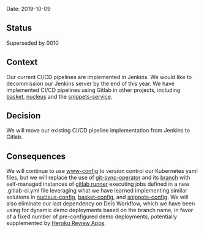 
Date: 2019-10-09

## Status

Superseded by 0010

## Context

Our current CI/CD pipelines are implemented in Jenkins. We would like to decommission our Jenkins server by the end of this year. We have implemented CI/CD pipelines using Gitlab in other projects, including [basket](https://github.com/mozmeao/basket/blob/master/.gitlab-ci.yml), [nucleus](https://github.com/mozilla/nucleus/blob/master/.gitlab-ci.yml) and the [snippets-service](https://github.com/mozmeao/snippets-service/blob/master/.gitlab-ci.yml).

## Decision

We will move our existing CI/CD pipeline implementation from Jenkins to Gitlab.

## Consequences

We will continue to use [www-config](https://github.com/mozmeao/www-config) to version control our Kubernetes yaml files, but we will replace the use of [git-sync-operator](https://github.com/mozmeao/git-sync-operator) and its [branch](https://github.com/mozmeao/www-config/tree/git-sync-operator) with self-managed instances of [gitlab runner](https://docs.gitlab.com/runner/) executing jobs defined in a new .gitlab-ci.yml file leveraging what we have learned implementing similar solutions in [nucleus-config](https://github.com/mozmeao/nucleus-config/blob/master/.gitlab-ci.yml), [basket-config](https://github.com/mozmeao/basket-config/blob/master/.gitlab-ci.yml), and [snippets-config](https://github.com/mozmeao/snippets-config/blob/master/.gitlab-ci.yml). We will also eliminate our last dependency on Deis Workflow, which we have been using for dynamic demo deployments based on the branch name, in favor of a fixed number of pre-configured demo deployments, potentially supplemented by [Heroku Review Apps](https://github.com/mozilla/bedrock/pull/7849).
